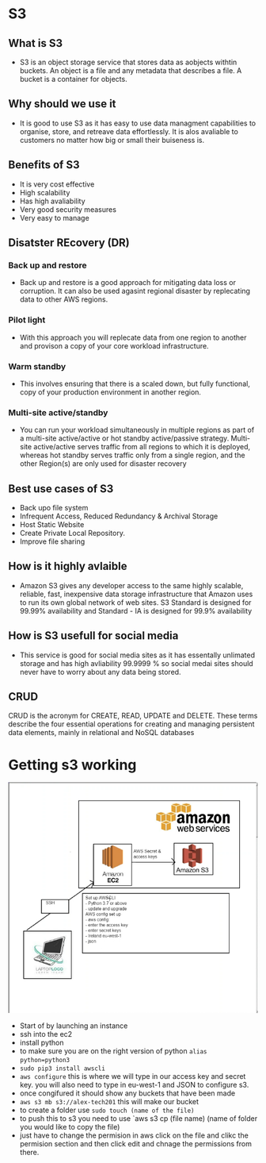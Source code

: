 # S3

## What is S3
- S3 is an object storage service that stores data as aobjects withtin buckets. An object is a file and any metadata that describes a file. A bucket is a container for objects.
## Why should we use it
- It is good to use S3 as it has easy to use data managment capabilities to organise, store, and retreave data effortlessly. It is alos avaliable to customers no matter how big or small their buiseness is.
## Benefits of S3
- It is very cost effective 
- High scalability 
- Has high avaliability 
- Very good security measures 
- Very easy to manage 
## Disatster REcovery (DR)
### Back up and restore
- Back up and restore is a good approach for mitigating data loss or corruption. It can also be used agasint regional disaster by replecating data to other AWS regions. 

### Pilot light
- With this approach you will replecate data from one region to another and provison a copy of your core workload infrastructure.

### Warm standby
- This involves ensuring that there is a scaled down, but fully functional, copy of your production environment in another region.

### Multi-site active/standby 
- You can run your workload simultaneously in multiple regions as part of a multi-site active/active or hot standby active/passive strategy. Multi-site active/active serves traffic from all regions to which it is deployed, whereas hot standby serves traffic only from a single region, and the other Region(s) are only used for disaster recovery

## Best use cases of S3
- Back upo file system 
- Infrequent Access, Reduced Redundancy & Archival Storage
- Host Static Website
- Create Private Local Repository.
- Improve file sharing 

## How is it highly avlaible 
- Amazon S3 gives any developer access to the same highly scalable, reliable, fast, inexpensive data storage infrastructure that Amazon uses to run its own global network of web sites. S3 Standard is designed for 99.99% availability and Standard - IA is designed for 99.9% availability

## How is S3 usefull for social media 
- This service is good for social media sites as it has essentally unlimated storage and has high avliability  99.9999 % so social medai sites should never have to worry about any data being stored.

## CRUD 
CRUD is the acronym for CREATE, READ, UPDATE and DELETE. These terms describe the four essential operations for creating and managing persistent data elements, mainly in relational and NoSQL databases

# Getting s3 working

![Alt text](Images/S3%20diagram.png)

- Start of by launching an instance 
- ssh into the ec2
- install python 
- to make sure you are on the right version of python `alias python=python3`
- `sudo pip3 install awscli`
- `aws configure` this is where we will type in our access key and secret key. you will also need to type in eu-west-1 and JSON to configure s3. 
- once congifured it should show any buckets that have been made 
- `aws s3 mb s3://alex-tech201` this will make our bucket 
- to create a folder use `sudo touch (name of the file)`
- to push this to s3 you need to use `aws s3 cp (file name) (name of folder you would like to copy the file) 
- just have to change the permision in aws click on the file and clikc the permision section and then click edit and chnage the permissions from there. 
